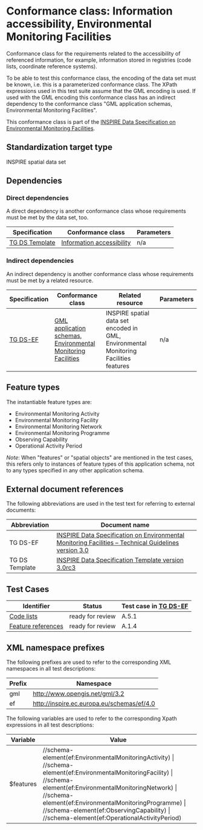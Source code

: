 # Conformance class: Information accessibility, Environmental Monitoring Facilities

Conformance class for the requirements related to the accessibility of referenced information, for example, information stored in registries (code lists, coordinate reference systems).

To be able to test this conformance class, the encoding of the data set must be known, i.e. this is a parameterized conformance class. The XPath expressions used in this test suite assume that the GML encoding is used. If used with the GML encoding this conformance class has an indirect dependency to the conformance class "GML application schemas, Environmental Monitoring Facilities".

This conformance class is part of the [INSPIRE Data Specification on Environmental Monitoring Facilities](../README.md).

## Standardization target type

INSPIRE spatial data set

## Dependencies

### Direct dependencies

A direct dependency is another conformance class whose requirements must be met by the data set, too.

| Specification | Conformance class | Parameters | 
| ------------- | ----------------- | ---------- |
| [TG DS Template](#ref_TG_DS_tmpl) | [Information accessibility](http://inspire.ec.europa.eu/id/ats/data/3.0rc3/information-accessibility) | n/a |

### Indirect dependencies

An indirect dependency is another conformance class whose requirements must be met by a related resource.

| Specification | Conformance class | Related resource | Parameters |
| ------------- | ----------------- | ---------------- | ---------- |
| [TG DS-EF](#ref_TG_DS_EF) | [GML application schemas, Environmental Monitoring Facilities](../ef-gml/README.md) | INSPIRE spatial data set encoded in GML, Environmental Monitoring Facilities features | n/a |
 
## Feature types <a name="feature-types"></a>

The instantiable feature types are:

* Environmental Monitoring Activity
* Environmental Monitoring Facility
* Environmental Monitoring Network
* Environmental Monitoring Programme
* Observing Capability
* Operational Activity Period

*Note*: When "features" or "spatial objects" are mentioned in the test cases, this refers only to instances of feature types of this application schema, not to any types specified in any other application schema.

## External document references

The following abbreviations are used in the test text for referring to external documents:

Abbreviation                     | Document name
-------------------------------- | --------------------------------------------------
TG DS-EF <a name="ref_TG_DS_EF"></a>   | [INSPIRE Data Specification on Environmental Monitoring Facilities – Technical Guidelines version 3.0](http://inspire.ec.europa.eu/documents/Data_Specifications/INSPIRE_DataSpecification_EF_v3.0.pdf)
TG DS Template <a name="ref_TG_DS_tmpl"></a>   | [INSPIRE Data Specification Template version 3.0rc3](http://inspire.jrc.ec.europa.eu/documents/Data_Specifications/INSPIRE_DataSpecification_Template_v3.0rc3.pdf)

## Test Cases

| Identifier                                                        | Status   | Test case in [TG DS-EF](#ref_TG_DS_EF)  |
| ----------------------------------------------------------------- | -------- | ------------ |
| [Code lists](./code-list.md)  | ready for review  | A.5.1 |
| [Feature references](./features.md)  | ready for review  | A.1.4 |

## XML namespace prefixes <a name="namespaces"></a>

The following prefixes are used to refer to the corresponding XML namespaces in all test descriptions:

Prefix         | Namespace
-------------- | -------------------------------------------------
gml            | http://www.opengis.net/gml/3.2
ef     		   | http://inspire.ec.europa.eu/schemas/ef/4.0

The following variables are used to refer to the corresponding Xpath expressions in all test descriptions:

Variable       | Value
-------------- | -------------------------------------------------
$features      |  //schema-element(ef:EnvironmentalMonitoringActivity) \| //schema-element(ef:EnvironmentalMonitoringFacility) \| //schema-element(ef:EnvironmentalMonitoringNetwork) \| //schema-element(ef:EnvironmentalMonitoringProgramme) \| //schema-element(ef:ObservingCapability) \| //schema-element(ef:OperationalActivityPeriod)